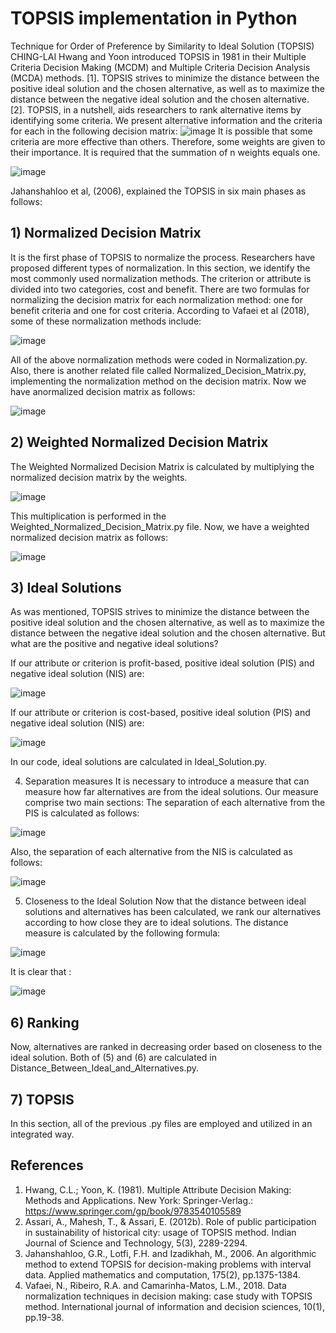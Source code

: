 # TOPSIS implementation in Python
Technique for Order of Preference by Similarity to Ideal Solution (TOPSIS)
CHING-LAI Hwang and Yoon introduced TOPSIS in 1981 in their Multiple Criteria Decision Making (MCDM) and Multiple Criteria Decision Analysis (MCDA) methods. [1]. TOPSIS strives to minimize the distance between the positive ideal solution and the chosen alternative, as well as to maximize the distance between the negative ideal solution and the chosen alternative. [2]. TOPSIS, in a nutshell, aids researchers to rank alternative items by identifying some criteria. We present alternative information and the criteria for each in the following decision matrix:
![image](https://user-images.githubusercontent.com/44522286/131339802-c16bb37c-6479-40e5-b28f-b79471b9bb26.png)
It is possible that some criteria are more effective than others. Therefore, some weights are given to their importance. It is required that the summation of n weights equals one.

![image](https://user-images.githubusercontent.com/44522286/131339921-f9ef0065-ef39-4fd6-bd52-a3e27c51b0bb.png)

Jahanshahloo et al, (2006), explained the TOPSIS in six main phases as follows: 

## 1)	Normalized Decision Matrix
It is the first phase of TOPSIS to normalize the process. Researchers have proposed different types of normalization. In this section, we identify the most commonly used normalization methods. The criterion or attribute is divided into two categories, cost and benefit. There are two formulas for normalizing the decision matrix for each normalization method: one for benefit criteria and one for cost criteria. According to Vafaei et al (2018), some of these normalization methods include:

![image](https://user-images.githubusercontent.com/44522286/131340118-1f755eb0-ea87-4a06-acf1-24a86e25c910.png)

All of the above normalization methods were coded in Normalization.py. Also, there is another related file called Normalized_Decision_Matrix.py, implementing the normalization method on the decision matrix.  Now we have anormalized decision matrix as follows:

![image](https://user-images.githubusercontent.com/44522286/131340180-3ac3ae5e-45f9-4351-a880-10da0227b1ca.png)

## 2)	Weighted Normalized Decision Matrix
The Weighted Normalized Decision Matrix is calculated by multiplying the normalized decision matrix by the weights.

![image](https://user-images.githubusercontent.com/44522286/131340240-28dd0e6c-09db-4eef-a3c3-99c9ad0ac9ab.png)

 This multiplication is performed in the Weighted_Normalized_Decision_Matrix.py file. Now, we have a weighted normalized decision matrix as follows:
 
 ![image](https://user-images.githubusercontent.com/44522286/131340385-b783aa08-cbbe-4987-8ac1-7bfeb839b793.png)

## 3)	Ideal Solutions
As was mentioned, TOPSIS strives to minimize the distance between the positive ideal solution and the chosen alternative, as well as to maximize the distance between the negative ideal solution and the chosen alternative. But what are the positive and negative ideal solutions? 

If our attribute or criterion is profit-based, positive ideal solution (PIS) and negative ideal solution (NIS) are:

![image](https://user-images.githubusercontent.com/44522286/131340856-bcc7f6b3-a812-4b0a-8e1a-7f1c8345094f.png)

If our attribute or criterion is cost-based, positive ideal solution (PIS) and negative ideal solution (NIS) are:

![image](https://user-images.githubusercontent.com/44522286/131340875-ee1777de-cacf-4725-ac2d-2c9bb870e513.png)

In our code, ideal solutions are calculated in Ideal_Solution.py.

4)	Separation measures
It is necessary to introduce a measure that can measure how far alternatives are from the ideal solutions. Our measure comprise two main sections:
The separation of each alternative from the PIS is calculated as follows:

![image](https://user-images.githubusercontent.com/44522286/131340929-b68fa07a-1728-41ac-938b-da4fd0a74cd3.png)

Also, the separation of each alternative from the NIS is calculated as follows:

![image](https://user-images.githubusercontent.com/44522286/131340955-ce9e05d2-bfb4-4544-8d0b-609623881f5f.png)

5)	Closeness to the Ideal Solution
Now that the distance between ideal solutions and alternatives has been calculated, we rank our alternatives according to how close they are to ideal solutions. The distance measure is calculated by the following formula:

![image](https://user-images.githubusercontent.com/44522286/131340990-f18f6d58-93f1-419a-958e-281accd36cfa.png)

It is clear that :

![image](https://user-images.githubusercontent.com/44522286/131341036-7899bc44-4e7b-401b-8c3e-7e22fffd571d.png)

## 6)	Ranking
Now, alternatives are ranked in decreasing order based on closeness to the ideal solution. Both of (5) and (6) are calculated in Distance_Between_Ideal_and_Alternatives.py.
## 7)	TOPSIS
In this section, all of the previous .py files are employed and utilized in an integrated way.


## References
1.	 Hwang, C.L.; Yoon, K. (1981). Multiple Attribute Decision Making: Methods and Applications. New York: Springer-Verlag.: https://www.springer.com/gp/book/9783540105589
2.	 Assari, A., Mahesh, T., & Assari, E. (2012b). Role of public participation in sustainability of historical city: usage of TOPSIS method. Indian Journal of Science and Technology, 5(3), 2289-2294.
3.	Jahanshahloo, G.R., Lotfi, F.H. and Izadikhah, M., 2006. An algorithmic method to extend TOPSIS for decision-making problems with interval data. Applied mathematics and computation, 175(2), pp.1375-1384.
4.	Vafaei, N., Ribeiro, R.A. and Camarinha-Matos, L.M., 2018. Data normalization techniques in decision making: case study with TOPSIS method. International journal of information and decision sciences, 10(1), pp.19-38.
